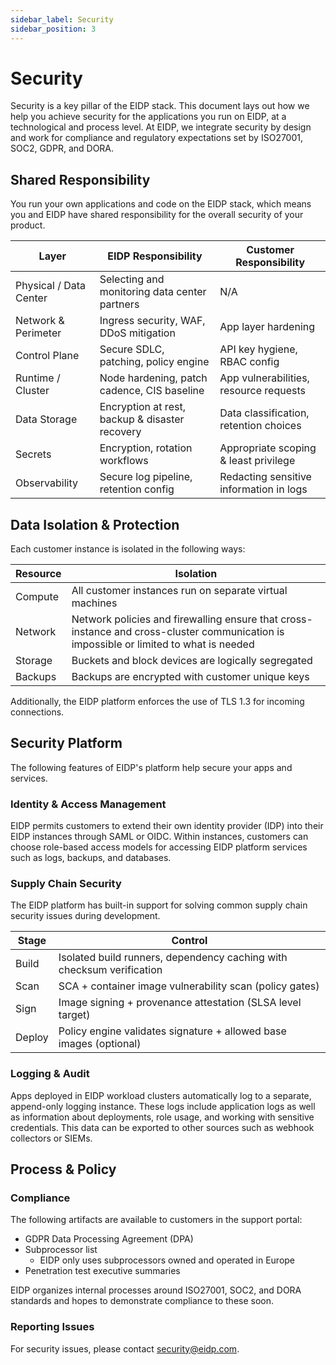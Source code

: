 ```yaml
---
sidebar_label: Security
sidebar_position: 3
---
```


# Security

Security is a key pillar of the EIDP stack. This document lays out how we help you achieve security for the applications
you run on EIDP, at a technological and process level.
At EIDP, we integrate security by design and work for compliance and regulatory expectations set by ISO27001, SOC2,
GDPR, and DORA.

## Shared Responsibility

You run your own applications and code on the EIDP stack, which means you and EIDP have shared responsibility for the
overall security of your product.

| Layer                  | EIDP Responsibility                            | Customer Responsibility                 |
|------------------------|------------------------------------------------|-----------------------------------------|
| Physical / Data Center | Selecting and monitoring data center partners  | N/A                                     |
| Network & Perimeter    | Ingress security, WAF, DDoS mitigation         | App layer hardening                     |
| Control Plane          | Secure SDLC, patching, policy engine           | API key hygiene, RBAC config            |
| Runtime / Cluster      | Node hardening, patch cadence, CIS baseline    | App vulnerabilities, resource requests  |
| Data Storage           | Encryption at rest, backup & disaster recovery | Data classification, retention choices  |
| Secrets                | Encryption, rotation workflows                 | Appropriate scoping & least privilege   |
| Observability          | Secure log pipeline, retention config          | Redacting sensitive information in logs |

## Data Isolation & Protection

Each customer instance is isolated in the following ways:

| Resource | Isolation                                                                                                                              |
|----------|----------------------------------------------------------------------------------------------------------------------------------------|
| Compute  | All customer instances run on separate virtual machines                                                                                |
| Network  | Network policies and firewalling ensure that cross-instance and cross-cluster communication is impossible or limited to what is needed |
| Storage  | Buckets and block devices are logically segregated                                                                                     |
| Backups  | Backups are encrypted with customer unique keys                                                                                        |

Additionally, the EIDP platform enforces the use of TLS 1.3 for incoming connections.

## Security Platform

The following features of EIDP's platform help secure your apps and services.

### Identity & Access Management

EIDP permits customers to extend their own identity provider (IDP) into their EIDP instances through SAML or OIDC.
Within instances, customers can choose role-based access models for accessing EIDP platform services such as logs,
backups, and databases.

### Supply Chain Security

The EIDP platform has built-in support for solving common supply chain security issues during development.

| Stage  | Control                                                               |
|--------|-----------------------------------------------------------------------|
| Build  | Isolated build runners, dependency caching with checksum verification |
| Scan   | SCA + container image vulnerability scan (policy gates)               |
| Sign   | Image signing + provenance attestation (SLSA level target)            |
| Deploy | Policy engine validates signature + allowed base images (optional)    |

### Logging & Audit

Apps deployed in EIDP workload clusters automatically log to a separate, append-only logging instance. These logs
include application logs as well as information about deployments, role usage, and working with sensitive credentials.
This data can be exported to other sources such as webhook collectors or SIEMs.

## Process & Policy

### Compliance

The following artifacts are available to customers in the support portal:

* GDPR Data Processing Agreement (DPA)
* Subprocessor list
  * EIDP only uses subprocessors owned and operated in Europe
* Penetration test executive summaries

EIDP organizes internal processes around ISO27001, SOC2, and DORA standards and hopes to demonstrate compliance to these
soon.

### Reporting Issues

For security issues, please contact [security@eidp.com](mailto:security@eidp.com).
